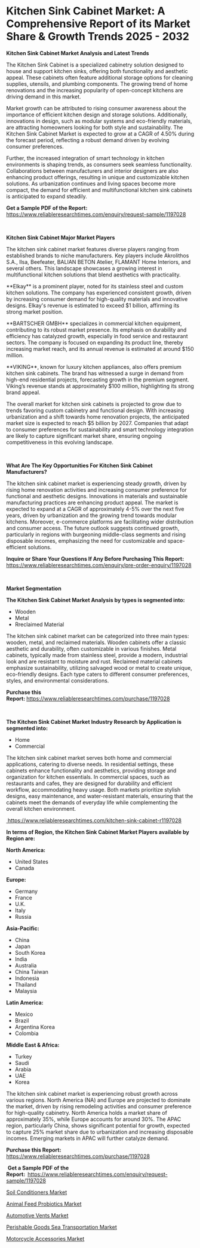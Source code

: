 <p><h1>Kitchen Sink Cabinet Market: A Comprehensive Report of its Market Share & Growth Trends 2025 - 2032</h1></p><p><strong>Kitchen Sink Cabinet Market Analysis and Latest Trends</strong></p>
<p><p>The Kitchen Sink Cabinet is a specialized cabinetry solution designed to house and support kitchen sinks, offering both functionality and aesthetic appeal. These cabinets often feature additional storage options for cleaning supplies, utensils, and plumbing components. The growing trend of home renovations and the increasing popularity of open-concept kitchens are driving demand in this market.</p><p>Market growth can be attributed to rising consumer awareness about the importance of efficient kitchen design and storage solutions. Additionally, innovations in design, such as modular systems and eco-friendly materials, are attracting homeowners looking for both style and sustainability. The Kitchen Sink Cabinet Market is expected to grow at a CAGR of 4.50% during the forecast period, reflecting a robust demand driven by evolving consumer preferences.</p><p>Further, the increased integration of smart technology in kitchen environments is shaping trends, as consumers seek seamless functionality. Collaborations between manufacturers and interior designers are also enhancing product offerings, resulting in unique and customizable kitchen solutions. As urbanization continues and living spaces become more compact, the demand for efficient and multifunctional kitchen sink cabinets is anticipated to expand steadily.</p></p>
<p><strong>Get a Sample PDF of the Report:&nbsp;</strong> <a href="https://www.reliableresearchtimes.com/enquiry/request-sample/1197028?utm_campaign=2035&utm_medium=2&utm_source=Github&utm_content=ia&utm_term=05022025&utm_id=kitchen-sink-cabinet">https://www.reliableresearchtimes.com/enquiry/request-sample/1197028</a></p>
<p>&nbsp;</p>
<p><strong>Kitchen Sink Cabinet Major Market Players</strong></p>
<p><p>The kitchen sink cabinet market features diverse players ranging from established brands to niche manufacturers. Key players include Akrolithos S.A., Ilsa, Beefeater, BALIAN BETON Atelier, FLAMANT Home Interiors, and several others. This landscape showcases a growing interest in multifunctional kitchen solutions that blend aesthetics with practicality.</p><p>**Elkay** is a prominent player, noted for its stainless steel and custom kitchen solutions. The company has experienced consistent growth, driven by increasing consumer demand for high-quality materials and innovative designs. Elkay's revenue is estimated to exceed $1 billion, affirming its strong market position.</p><p>**BARTSCHER GMBH** specializes in commercial kitchen equipment, contributing to its robust market presence. Its emphasis on durability and efficiency has catalyzed growth, especially in food service and restaurant sectors. The company is focused on expanding its product line, thereby increasing market reach, and its annual revenue is estimated at around $150 million.</p><p>**VIKING**, known for luxury kitchen appliances, also offers premium kitchen sink cabinets. The brand has witnessed a surge in demand from high-end residential projects, forecasting growth in the premium segment. Viking’s revenue stands at approximately $100 million, highlighting its strong brand appeal.</p><p>The overall market for kitchen sink cabinets is projected to grow due to trends favoring custom cabinetry and functional design. With increasing urbanization and a shift towards home renovation projects, the anticipated market size is expected to reach $5 billion by 2027. Companies that adapt to consumer preferences for sustainability and smart technology integration are likely to capture significant market share, ensuring ongoing competitiveness in this evolving landscape.</p></p>
<p>&nbsp;</p>
<p><strong>What Are The Key Opportunities For Kitchen Sink Cabinet Manufacturers?</strong></p>
<p><p>The kitchen sink cabinet market is experiencing steady growth, driven by rising home renovation activities and increasing consumer preference for functional and aesthetic designs. Innovations in materials and sustainable manufacturing practices are enhancing product appeal. The market is expected to expand at a CAGR of approximately 4-5% over the next five years, driven by urbanization and the growing trend towards modular kitchens. Moreover, e-commerce platforms are facilitating wider distribution and consumer access. The future outlook suggests continued growth, particularly in regions with burgeoning middle-class segments and rising disposable incomes, emphasizing the need for customizable and space-efficient solutions.</p></p>
<p><strong>Inquire or Share Your Questions If Any Before Purchasing This Report:</strong> <a href="https://www.reliableresearchtimes.com/enquiry/pre-order-enquiry/1197028?utm_campaign=2035&utm_medium=2&utm_source=Github&utm_content=ia&utm_term=05022025&utm_id=kitchen-sink-cabinet">https://www.reliableresearchtimes.com/enquiry/pre-order-enquiry/1197028</a></p>
<p>&nbsp;</p>
<p><strong>Market Segmentation</strong></p>
<p><strong>The Kitchen Sink Cabinet Market Analysis by types is segmented into:</strong></p>
<p><ul><li>Wooden</li><li>Metal</li><li>Rreclaimed Material</li></ul></p>
<p><p>The kitchen sink cabinet market can be categorized into three main types: wooden, metal, and reclaimed materials. Wooden cabinets offer a classic aesthetic and durability, often customizable in various finishes. Metal cabinets, typically made from stainless steel, provide a modern, industrial look and are resistant to moisture and rust. Reclaimed material cabinets emphasize sustainability, utilizing salvaged wood or metal to create unique, eco-friendly designs. Each type caters to different consumer preferences, styles, and environmental considerations.</p></p>
<p><strong>Purchase this Report:&nbsp;</strong><a href="https://www.reliableresearchtimes.com/purchase/1197028?utm_campaign=2035&utm_medium=2&utm_source=Github&utm_content=ia&utm_term=05022025&utm_id=kitchen-sink-cabinet">https://www.reliableresearchtimes.com/purchase/1197028</a></p>
<p>&nbsp;</p>
<p><strong>The Kitchen Sink Cabinet Market Industry Research by Application is segmented into:</strong></p>
<p><ul><li>Home</li><li>Commercial</li></ul></p>
<p><p>The kitchen sink cabinet market serves both home and commercial applications, catering to diverse needs. In residential settings, these cabinets enhance functionality and aesthetics, providing storage and organization for kitchen essentials. In commercial spaces, such as restaurants and cafes, they are designed for durability and efficient workflow, accommodating heavy usage. Both markets prioritize stylish designs, easy maintenance, and water-resistant materials, ensuring that the cabinets meet the demands of everyday life while complementing the overall kitchen environment.</p></p>
<p><a href="https://www.reliableresearchtimes.com/kitchen-sink-cabinet-r1197028?utm_campaign=2035&utm_medium=2&utm_source=Github&utm_content=ia&utm_term=05022025&utm_id=kitchen-sink-cabinet">&nbsp;https://www.reliableresearchtimes.com/kitchen-sink-cabinet-r1197028</a></p>
<p><strong>In terms of Region, the Kitchen Sink Cabinet Market Players available by Region are:</strong></p>
<p>
    <p> <strong> North America: </strong>
        <ul>
            <li>United States</li>
            <li>Canada</li>
        </ul>
        </p> 
    <p> <strong> Europe: </strong>
        <ul>
            <li>Germany</li>
            <li>France</li>
            <li>U.K.</li>
            <li>Italy</li>
            <li>Russia</li>
        </ul>
        </p> 
    <p> <strong> Asia-Pacific: </strong>
        <ul>
            <li>China</li>
            <li>Japan</li>
            <li>South Korea</li>
            <li>India</li>
            <li>Australia</li>
            <li>China Taiwan</li>
            <li>Indonesia</li>
            <li>Thailand</li>
            <li>Malaysia</li>
        </ul>
        </p> 
    <p> <strong> Latin America: </strong>
        <ul>
            <li>Mexico</li>
            <li>Brazil</li>
            <li>Argentina Korea</li>
            <li>Colombia</li>
        </ul>
        </p> 
    <p> <strong> Middle East & Africa: </strong>
        <ul>
            <li>Turkey</li>
            <li>Saudi</li>
            <li>Arabia</li>
            <li>UAE</li>
            <li>Korea</li>
        </ul>
    </p>
    </p>
<p><p>The kitchen sink cabinet market is experiencing robust growth across various regions. North America (NA) and Europe are projected to dominate the market, driven by rising remodeling activities and consumer preference for high-quality cabinetry. North America holds a market share of approximately 35%, while Europe accounts for around 30%. The APAC region, particularly China, shows significant potential for growth, expected to capture 25% market share due to urbanization and increasing disposable incomes. Emerging markets in APAC will further catalyze demand.</p></p>
<p><strong>Purchase this Report: </strong><a href="https://www.reliableresearchtimes.com/purchase/1197028?utm_campaign=2035&utm_medium=2&utm_source=Github&utm_content=ia&utm_term=05022025&utm_id=kitchen-sink-cabinet">https://www.reliableresearchtimes.com/purchase/1197028</a></p>
<p>&nbsp;<strong>Get a Sample PDF of the Report:&nbsp;&nbsp;</strong><a href="https://www.reliableresearchtimes.com/enquiry/request-sample/1197028?utm_campaign=2035&utm_medium=2&utm_source=Github&utm_content=ia&utm_term=05022025&utm_id=kitchen-sink-cabinet">https://www.reliableresearchtimes.com/enquiry/request-sample/1197028</a></p>
<p><strong></strong></p>
<p><p><a href="https://www.linkedin.com/pulse/comprehensive-soil-conditioners-market-report-360-degree-ygdue?utm_campaign=2035&utm_medium=2&utm_source=Github&utm_content=ia&utm_term=05022025&utm_id=kitchen-sink-cabinet">Soil Conditioners Market</a></p><p><a href="https://www.linkedin.com/pulse/estimating-size-animal-feed-probiotics-market-current-cagr-vwzxe?utm_campaign=2035&utm_medium=2&utm_source=Github&utm_content=ia&utm_term=05022025&utm_id=kitchen-sink-cabinet">Animal Feed Probiotics Market</a></p><p><a href="https://www.linkedin.com/pulse/automotive-vents-market-overview-expected-growth-111-seyve?utm_campaign=2035&utm_medium=2&utm_source=Github&utm_content=ia&utm_term=05022025&utm_id=kitchen-sink-cabinet">Automotive Vents Market</a></p><p><a href="https://www.linkedin.com/pulse/aglobalperishable-goods-sea-transportation-market-analysis-6liyc?utm_campaign=2035&utm_medium=2&utm_source=Github&utm_content=ia&utm_term=05022025&utm_id=kitchen-sink-cabinet">Perishable Goods Sea Transportation Market</a></p><p><a href="https://www.linkedin.com/pulse/growth-forecast-revenue-outlook-motorcycle-accessories-seg2c?utm_campaign=2035&utm_medium=2&utm_source=Github&utm_content=ia&utm_term=05022025&utm_id=kitchen-sink-cabinet">Motorcycle Accessories Market</a></p></p>